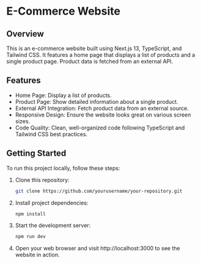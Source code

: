 # E-Commerce Website

## Overview

This is an e-commerce website built using Next.js 13, TypeScript, and Tailwind CSS. It features a home page that displays a list of products and a single product page. Product data is fetched from an external API.

## Features

- Home Page: Display a list of products.
- Product Page: Show detailed information about a single product.
- External API Integration: Fetch product data from an external source.
- Responsive Design: Ensure the website looks great on various screen sizes.
- Code Quality: Clean, well-organized code following TypeScript and Tailwind CSS best practices.

## Getting Started

To run this project locally, follow these steps:

1. Clone this repository:

   ```bash
   git clone https://github.com/yourusername/your-repository.git

   ```

2. Install project dependencies:

   ```bash
   npm install

   ```

3. Start the development server:

   ```bash
   npm run dev

   ```

4. Open your web browser and visit http://localhost:3000 to see the website in action.
